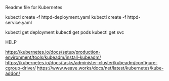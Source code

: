 Readme file for Kubernetes

kubectl create -f httpd-deployment.yaml
kubectl create -f httpd-service.yaml

kubectl get deployment
kubectl get pods
kubectl get svc

HELP

https://kubernetes.io/docs/setup/production-environment/tools/kubeadm/install-kubeadm/
https://kubernetes.io/docs/tasks/administer-cluster/kubeadm/configure-cgroup-driver/
https://www.weave.works/docs/net/latest/kubernetes/kube-addon/
